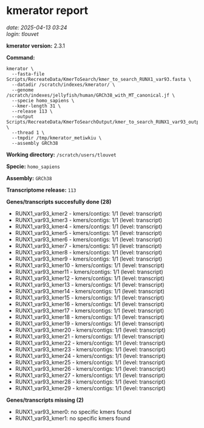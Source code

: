 # kmerator report
*date: 2025-04-13 03:24*  
*login: tlouvet*

**kmerator version:** 2.3.1

**Command:**

```
kmerator \
  --fasta-file Scripts/RecreateData/KmerToSearch/kmer_to_search_RUNX1_var93.fasta \
  --datadir /scratch/indexes/kmerator/ \
  --genome /scratch/indexes/jellyfish/human/GRCh38_with_MT_canonical.jf \
  --specie homo_sapiens \
  --kmer-length 31 \
  --release 113 \
  --output Scripts/RecreateData/KmerToSearchOutput/kmer_to_search_RUNX1_var93_output \
  --thread 1 \
  --tmpdir /tmp/kmerator_metiwkiu \
  --assembly GRCh38
```

**Working directory:** `/scratch/users/tlouvet`

**Specie:** `homo_sapiens`

**Assembly:** `GRCh38`

**Transcriptome release:** `113`

**Genes/transcripts succesfully done (28)**

- RUNX1_var93_kmer2 - kmers/contigs: 1/1 (level: transcript)
- RUNX1_var93_kmer3 - kmers/contigs: 1/1 (level: transcript)
- RUNX1_var93_kmer4 - kmers/contigs: 1/1 (level: transcript)
- RUNX1_var93_kmer5 - kmers/contigs: 1/1 (level: transcript)
- RUNX1_var93_kmer6 - kmers/contigs: 1/1 (level: transcript)
- RUNX1_var93_kmer7 - kmers/contigs: 1/1 (level: transcript)
- RUNX1_var93_kmer8 - kmers/contigs: 1/1 (level: transcript)
- RUNX1_var93_kmer9 - kmers/contigs: 1/1 (level: transcript)
- RUNX1_var93_kmer10 - kmers/contigs: 1/1 (level: transcript)
- RUNX1_var93_kmer11 - kmers/contigs: 1/1 (level: transcript)
- RUNX1_var93_kmer12 - kmers/contigs: 1/1 (level: transcript)
- RUNX1_var93_kmer13 - kmers/contigs: 1/1 (level: transcript)
- RUNX1_var93_kmer14 - kmers/contigs: 1/1 (level: transcript)
- RUNX1_var93_kmer15 - kmers/contigs: 1/1 (level: transcript)
- RUNX1_var93_kmer16 - kmers/contigs: 1/1 (level: transcript)
- RUNX1_var93_kmer17 - kmers/contigs: 1/1 (level: transcript)
- RUNX1_var93_kmer18 - kmers/contigs: 1/1 (level: transcript)
- RUNX1_var93_kmer19 - kmers/contigs: 1/1 (level: transcript)
- RUNX1_var93_kmer20 - kmers/contigs: 1/1 (level: transcript)
- RUNX1_var93_kmer21 - kmers/contigs: 1/1 (level: transcript)
- RUNX1_var93_kmer22 - kmers/contigs: 1/1 (level: transcript)
- RUNX1_var93_kmer23 - kmers/contigs: 1/1 (level: transcript)
- RUNX1_var93_kmer24 - kmers/contigs: 1/1 (level: transcript)
- RUNX1_var93_kmer25 - kmers/contigs: 1/1 (level: transcript)
- RUNX1_var93_kmer26 - kmers/contigs: 1/1 (level: transcript)
- RUNX1_var93_kmer27 - kmers/contigs: 1/1 (level: transcript)
- RUNX1_var93_kmer28 - kmers/contigs: 1/1 (level: transcript)
- RUNX1_var93_kmer29 - kmers/contigs: 1/1 (level: transcript)


**Genes/transcripts missing (2)**

- RUNX1_var93_kmer0: no specific kmers found
- RUNX1_var93_kmer1: no specific kmers found
